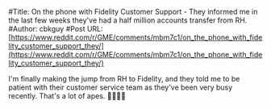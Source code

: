 #Title: On the phone with Fidelity Customer Support - They informed me in the last few weeks they've had a half million accounts transfer from RH.
#Author: cbkguy
#Post URL: [https://www.reddit.com/r/GME/comments/mbm7c1/on_the_phone_with_fidelity_customer_support_they/](https://www.reddit.com/r/GME/comments/mbm7c1/on_the_phone_with_fidelity_customer_support_they/)


I'm finally making the jump from RH to Fidelity, and they told me to be patient with their customer service team as they've been very busy recently.  That's a lot of apes. 🚀💎🙌🏽